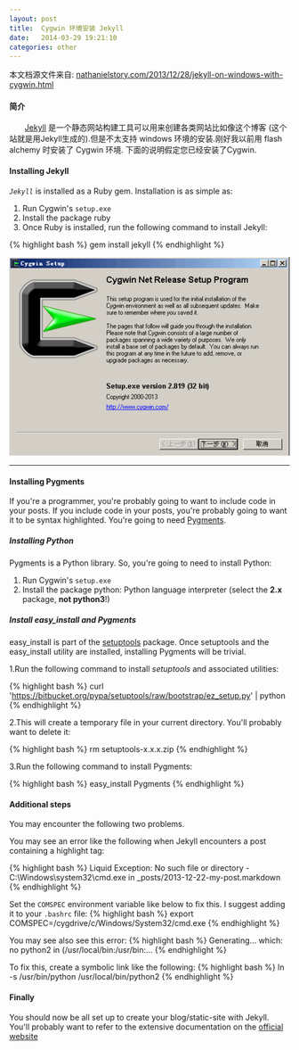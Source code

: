 ```yaml
---
layout: post
title:  Cygwin 环境安装 Jekyll
date:   2014-03-29 19:21:10
categories: other
---
```


本文档源文件来自: [nathanielstory.com/2013/12/28/jekyll-on-windows-with-cygwin.html](http://nathanielstory.com/2013/12/28/jekyll-on-windows-with-cygwin.html)


#### 简介

&nbsp;&nbsp;&nbsp;&nbsp;&nbsp;&nbsp;&nbsp;[Jekyll] 是一个静态网站构建工具可以用来创建各类网站比如像这个博客 (这个站就是用Jekyll生成的).但是不太支持 windows 环境的安装.刚好我以前用 flash alchemy 时安装了 Cygwin 环境. 下面的说明假定您已经安装了Cygwin.


#### Installing Jekyll

*`Jekyll`* is installed as a Ruby gem. Installation is as simple as:

 1. Run Cygwin's `setup.exe`
 2. Install the package ruby
 3. Once Ruby is installed, run the following command to install Jekyll:

{% highlight bash %}
	gem install jekyll
{% endhighlight %}

<!-- more -->

![setup cygwin](/assets/img/cygwin-setup.png)

<hr class="gh" />

#### Installing Pygments

If you're a programmer, you're probably going to want to include code in your posts. If you include code in your posts, you're probably going to want it to be syntax highlighted. You're going to need [Pygments].


##### Installing Python

Pygments is a Python library. So, you're going to need to install Python:

 1. Run Cygwin's `setup.exe`
 2. Install the package python: Python language interpreter (select the **2.x** package, **not python3**!)

##### Install easy_install and Pygments

easy_install is part of the [setuptools] package. Once setuptools and the easy_install utility are installed, installing Pygments will be trivial.

 1.Run the following command to install _setuptools_ and associated utilities:

{% highlight bash %}
curl 'https://bitbucket.org/pypa/setuptools/raw/bootstrap/ez_setup.py' | python
{% endhighlight %}

 2.This will create a temporary file in your current directory. You'll probably want to delete it: 

{% highlight bash %}
rm setuptools-x.x.x.zip
{% endhighlight %}

 3.Run the following command to install Pygments:

{% highlight bash %}
easy_install Pygments
{% endhighlight %}

#### Additional steps

You may encounter the following two problems.

You may see an error like the following when Jekyll encounters a post containing a highlight tag:

{% highlight bash %}
Liquid Exception: No such file or directory
	- C:\Windows\system32\cmd.exe in _posts/2013-12-22-my-post.markdown
{% endhighlight %}

Set the `COMSPEC` environment variable like below to fix this. I suggest adding it to your `.bashrc` file:
{% highlight bash %}
export COMSPEC=/cygdrive/c/Windows/System32/cmd.exe
{% endhighlight %}

You may see also see this error:
{% highlight bash %}
Generating... which: no python2 in (/usr/local/bin:/usr/bin:...
{% endhighlight %}

To fix this, create a symbolic link like the following:
{% highlight bash %}
ln -s /usr/bin/python /usr/local/bin/python2
{% endhighlight %}

#### Finally

You should now be all set up to create your blog/static-site with Jekyll. You'll probably want to refer to the extensive documentation on the [official website]



[official website]:http://jekyllrb.com/
[Jekyll]:http://jekyllrb.com/
[Pygments]:http://pygments.org/
[setuptools]:https://pypi.python.org/pypi/setuptools